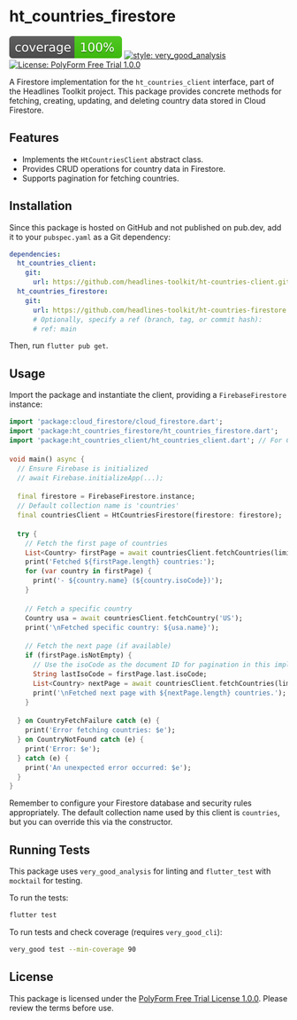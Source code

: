 # ht_countries_firestore

[![Coverage Status](coverage_badge.svg)](https://github.com/headlines-toolkit/ht-countries-firestore)
[![style: very_good_analysis](https://img.shields.io/badge/style-very_good_analysis-B22C8E.svg)](https://pub.dev/packages/very_good_analysis)
[![License: PolyForm Free Trial 1.0.0](https://img.shields.io/badge/License-PolyForm%20Free%20Trial%201.0.0-blue.svg)](LICENSE)

A Firestore implementation for the `ht_countries_client` interface, part of the Headlines Toolkit project. This package provides concrete methods for fetching, creating, updating, and deleting country data stored in Cloud Firestore.

## Features

*   Implements the `HtCountriesClient` abstract class.
*   Provides CRUD operations for country data in Firestore.
*   Supports pagination for fetching countries.

## Installation

Since this package is hosted on GitHub and not published on pub.dev, add it to your `pubspec.yaml` as a Git dependency:

```yaml
dependencies:
  ht_countries_client:
    git:
      url: https://github.com/headlines-toolkit/ht-countries-client.git
  ht_countries_firestore:
    git:
      url: https://github.com/headlines-toolkit/ht-countries-firestore.git
      # Optionally, specify a ref (branch, tag, or commit hash):
      # ref: main
```

Then, run `flutter pub get`.

## Usage

Import the package and instantiate the client, providing a `FirebaseFirestore` instance:

```dart
import 'package:cloud_firestore/cloud_firestore.dart';
import 'package:ht_countries_firestore/ht_countries_firestore.dart';
import 'package:ht_countries_client/ht_countries_client.dart'; // For Country model and exceptions

void main() async {
  // Ensure Firebase is initialized
  // await Firebase.initializeApp(...);

  final firestore = FirebaseFirestore.instance;
  // Default collection name is 'countries'
  final countriesClient = HtCountriesFirestore(firestore: firestore); 

  try {
    // Fetch the first page of countries
    List<Country> firstPage = await countriesClient.fetchCountries(limit: 10);
    print('Fetched ${firstPage.length} countries:');
    for (var country in firstPage) {
      print('- ${country.name} (${country.isoCode})');
    }

    // Fetch a specific country
    Country usa = await countriesClient.fetchCountry('US');
    print('\nFetched specific country: ${usa.name}');

    // Fetch the next page (if available)
    if (firstPage.isNotEmpty) {
      // Use the isoCode as the document ID for pagination in this implementation
      String lastIsoCode = firstPage.last.isoCode; 
      List<Country> nextPage = await countriesClient.fetchCountries(limit: 10, startAfterId: lastIsoCode);
      print('\nFetched next page with ${nextPage.length} countries.');
    }

  } on CountryFetchFailure catch (e) {
    print('Error fetching countries: $e');
  } on CountryNotFound catch (e) {
    print('Error: $e');
  } catch (e) {
    print('An unexpected error occurred: $e');
  }
}
```

Remember to configure your Firestore database and security rules appropriately. The default collection name used by this client is `countries`, but you can override this via the constructor.

## Running Tests

This package uses `very_good_analysis` for linting and `flutter_test` with `mocktail` for testing.

To run the tests:

```bash
flutter test
```

To run tests and check coverage (requires `very_good_cli`):

```bash
very_good test --min-coverage 90
```

## License

This package is licensed under the [PolyForm Free Trial License 1.0.0](LICENSE). Please review the terms before use.
